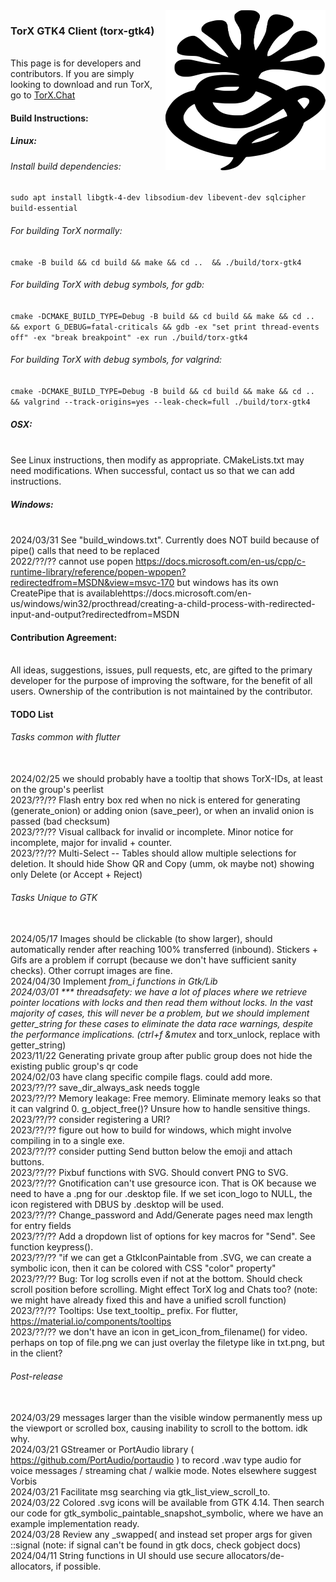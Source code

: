 <img alt="Logo" width="256" height="256" src="https://raw.githubusercontent.com/TorX-Chat/torx-gtk4/main/other/scalable/apps/logo-torx-symbolic.svg" align="right" style="position: relative; top: 0; left: 0;">

### TorX GTK4 Client (torx-gtk4)
<br>This page is for developers and contributors. If you are simply looking to download and run TorX, go to [TorX.Chat](https://torx.chat)

#### Build Instructions:
##### Linux:
###### Install build dependencies:
`sudo apt install libgtk-4-dev libsodium-dev libevent-dev sqlcipher build-essential`

###### For building TorX normally:
`cmake -B build && cd build && make && cd ..  && ./build/torx-gtk4`

###### For building TorX with debug symbols, for gdb:
`cmake -DCMAKE_BUILD_TYPE=Debug -B build && cd build && make && cd ..  && export G_DEBUG=fatal-criticals && gdb -ex "set print thread-events off" -ex "break breakpoint" -ex run ./build/torx-gtk4`

###### For building TorX with debug symbols, for valgrind:
`cmake -DCMAKE_BUILD_TYPE=Debug -B build && cd build && make && cd ..  && valgrind --track-origins=yes --leak-check=full ./build/torx-gtk4`

##### OSX:
<br>See Linux instructions, then modify as appropriate. CMakeLists.txt may need modifications. When successful, contact us so that we can add instructions.

##### Windows:
<br>2024/03/31 See "build_windows.txt". Currently does NOT build because of pipe() calls that need to be replaced
<br>2022/??/?? cannot use popen https://docs.microsoft.com/en-us/cpp/c-runtime-library/reference/popen-wpopen?redirectedfrom=MSDN&view=msvc-170 but windows has its own CreatePipe that is availablehttps://docs.microsoft.com/en-us/windows/win32/procthread/creating-a-child-process-with-redirected-input-and-output?redirectedfrom=MSDN

#### Contribution Agreement:
<br>All ideas, suggestions, issues, pull requests, etc, are gifted to the primary developer for the purpose of improving the software, for the benefit of all users. Ownership of the contribution is not maintained by the contributor.

#### TODO List
###### Tasks common with flutter
<br>2024/02/25 we should probably have a tooltip that shows TorX-IDs, at least on the group's peerlist
<br>2023/??/?? Flash entry box red when no nick is entered for generating (generate_onion) or adding onion (save_peer), or when an invalid onion is passed (bad checksum)
<br>2023/??/?? Visual callback for invalid or incomplete. Minor notice for incomplete, major for invalid + counter.
<br>2023/??/?? Multi-Select -- Tables should allow multiple selections for deletion. It should hide Show QR and Copy (umm, ok maybe not) showing only Delete (or Accept + Reject)

###### Tasks Unique to GTK
<br>2024/05/17 Images should be clickable (to show larger), should automatically render after reaching 100% transferred (inbound). Stickers + Gifs are a problem if corrupt (because we don't have sufficient sanity checks). Other corrupt images are fine.
<br>2024/04/30 Implement _from_i functions in Gtk/Lib
<br>2024/03/01 *** threadsafety: we have a lot of places where we retrieve pointer locations with locks and then read them without locks. In the vast majority of cases, this will never be a problem, but we should implement getter_string for these cases to eliminate the data race warnings, despite the performance implications. (ctrl+f &mutex_ and torx_unlock, replace with getter_string)
<br>2023/11/22 Generating private group after public group does not hide the existing public group's qr code
<br>2024/02/03 have clang specific compile flags. could add more.
<br>2023/??/?? save_dir_always_ask needs toggle
<br>2023/??/?? Memory leakage: Free memory. Eliminate memory leaks so that it can valgrind 0. g_object_free()? Unsure how to handle sensitive things.
<br>2023/??/?? consider registering a URI?
<br>2023/??/?? figure out how to build for windows, which might involve compiling in to a single exe.
<br>2023/??/?? consider putting Send button below the emoji and attach buttons.
<br>2023/??/?? Pixbuf functions with SVG. Should convert PNG to SVG.
<br>2023/??/?? Gnotification can't use gresource icon. That is OK because we need to have a .png for our .desktop file. If we set icon_logo to NULL, the icon registered with DBUS by .desktop will be used.
<br>2023/??/?? Change_password and Add/Generate pages need max length for entry fields
<br>2023/??/?? Add a dropdown list of options for key macros for "Send". See function keypress().
<br>2023/??/?? "if we can get a GtkIconPaintable from .SVG, we can create a symbolic icon, then it can be colored with CSS "color" property"
<br>2023/??/?? Bug: Tor log scrolls even if not at the bottom. Should check scroll position before scrolling. Might effect TorX log and Chats too? (note: we might have already fixed this and have a unified scroll function)
<br>2023/??/?? Tooltips: Use text_tooltip_ prefix. For flutter, https://material.io/components/tooltips
<br>2023/??/?? we don't have an icon in get_icon_from_filename() for video. perhaps on top of file.png we can just overlay the filetype like in txt.png, but in the client?

###### Post-release
<br>2024/03/29 messages larger than the visible window permanently mess up the viewport or scrolled box, causing inability to scroll to the bottom. idk why.
<br>2024/03/21 GStreamer or PortAudio library ( https://github.com/PortAudio/portaudio ) to record .wav type audio for voice messages / streaming chat / walkie mode. Notes elsewhere suggest Vorbis
<br>2024/03/21 Facilitate msg searching via gtk_list_view_scroll_to.
<br>2024/03/22 Colored .svg icons will be available from GTK 4.14. Then search our code for gtk_symbolic_paintable_snapshot_symbolic, where we have an example implementation ready.
<br>2024/03/28 Review any _swapped( and instead set proper args for given ::signal (note: if signal can't be found in gtk docs, check gobject docs)
<br>2024/04/11 String functions in UI should use secure allocators/de-allocators, if possible.
